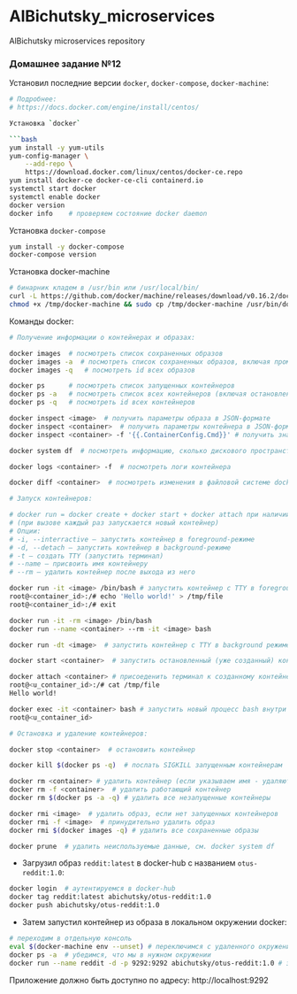 # AlBichutsky_microservices
AlBichutsky microservices repository

### Домашнее задание №12

Установил последние версии `docker`, `docker-compose`, `docker-machine`:

```bash     
# Подробнее:
# https://docs.docker.com/engine/install/centos/

Установка `docker`

```bash
yum install -y yum-utils
yum-config-manager \
    --add-repo \
    https://download.docker.com/linux/centos/docker-ce.repo
yum install docker-ce docker-ce-cli containerd.io
systemctl start docker
systemctl enable docker
docker version 
docker info    # проверяем состояние docker daemon
```

Установка `docker-compose`

```bash
yum install -y docker-compose
docker-compose version
```

Установка docker-machine

```bash
# бинарник кладем в /usr/bin или /usr/local/bin/
curl -L https://github.com/docker/machine/releases/download/v0.16.2/docker-machine-`uname -s`-`uname -m` >/tmp/docker-machine && 
chmod +x /tmp/docker-machine && sudo cp /tmp/docker-machine /usr/bin/docker-machine
```

Команды docker:

```bash
# Получение информации о контейнерах и образах:

docker images  # посмотреть список сохраненных образов
docker images -a  # посмотреть список сохраненных образов, включая промежуточныe
docker images -q   # посмотреть id всех образов

docker ps      # посмотреть список запущенных контейнеров
docker ps -a   # посмотреть список всех контейнеров (включая остановленные)
docker ps -q   # посмотреть id всех контейнеров

docker inspect <image>  # получить параметры образа в JSON-формате
docker inspect <container>  # получить параметры контейнера в JSON-формате
docker inspect <container> -f '{{.ContainerConfig.Cmd}}' # получить значение конкретного параметра контейнера

docker system df  # посмотреть информацию, сколько дискового пространства занято образами, контейнерами, томами и сколько можно удалить

docker logs <container> -f  # посмотреть логи контейнера

docker diff <container>  # посмотреть изменения в файловой системе docker
```

```bash
# Запуск контейнеров:

# docker run = docker create + docker start + docker attach при наличии опции -i  
# (при вызове каждый раз запускается новый контейнер)
# Опции:
# -i, --interractive – запустить контейнер в foreground-режиме
# -d, --detach – запустить контейнер в background-режиме
# -t – создать TTY (запустить терминал)
# --name – присвоить имя контейнеру
# --rm – удалить контейнер после выхода из него

docker run -it <image> /bin/bash # запустить контейнер с TTY в foreground режиме
root@<container_id>:/# echo 'Hello world!' > /tmp/file
root@<container_id>:/# exit

docker run -it -rm <image> /bin/bash 
docker run --name <container> --rm -it <image> bash

docker run -dt <image>  # запустить контейнер с TTY в background режиме

docker start <container>  # запустить остановленный (уже созданный) контейнер

docker attach <container> # присоеденить терминал к созданному контейнеру
root@<u_container_id>:/# cat /tmp/file
Hello world!

docker exec -it <container> bash # запустить новый процесс bash внутри контейнера
root@<u_container_id>
```

```bash
# Остановка и удаление контейнеров:

docker stop <container>  # остановить контейнер

docker kill $(docker ps -q)  # послать SIGKILL запущенным контейнерам

docker rm <container> # удалить контейнер (если указываем имя - удаляются все с данным именем)
docker rm -f <container>  # удалить работающий контейнер
docker rm $(docker ps -a -q) # удалить все незапущенные контейнеры

docker rmi <image>  # удалить образ, если нет запущенных контейнеров
docker rmi -f <image>  # принудительно удалить образ
docker rmi $(docker images -q) # удалить все сохраненные образы

docker prune  # удалить неиспользуемые данные, см. docker system df

```

- Загрузил образ `reddit:latest` в docker-hub с названием `otus-reddit:1.0`:

```bash
docker login  # аутентируемся в docker-hub
docker tag reddit:latest abichutsky/otus-reddit:1.0
docker push abichutsky/otus-reddit:1.0
```

- Затем запустил контейнер из образа в локальном окружении docker:

```bash
# переходим в отдельную консоль
eval $(docker-machine env --unset) # переключимся c удаленного окружения docker в локальное
docker ps -a  # убедимся, что мы в нужном окружении
docker run --name reddit -d -p 9292:9292 abichutsky/otus-reddit:1.0 # запускаем контейнер
```
Приложение должно быть доступно по адресу: http://localhost:9292


